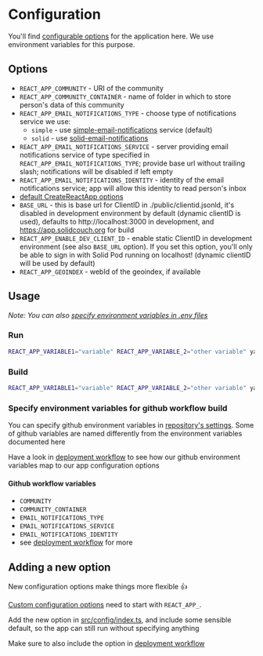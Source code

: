 # Configuration

You'll find [configurable options](#options) for the application here. We use environment variables for this purpose.

## Options

- `REACT_APP_COMMUNITY` - URI of the community
- `REACT_APP_COMMUNITY_CONTAINER` - name of folder in which to store person's data of this community
- `REACT_APP_EMAIL_NOTIFICATIONS_TYPE` - choose type of notifications service we use:
  - `simple` - use [simple-email-notifications](https://github.com/OpenHospitalityNetwork/simple-email-notifications) service (default)
  - `solid` - use [solid-email-notifications](https://github.com/OpenHospitalityNetwork/solid-email-notifications)
- `REACT_APP_EMAIL_NOTIFICATIONS_SERVICE` - server providing email notifications service of type specified in `REACT_APP_EMAIL_NOTIFICATIONS_TYPE`; provide base url without trailing slash; notifications will be disabled if left empty
- `REACT_APP_EMAIL_NOTIFICATIONS_IDENTITY` - identity of the email notifications service; app will allow this identity to read person's inbox
- [default CreateReactApp options](https://create-react-app.dev/docs/advanced-configuration)
- `BASE_URL` - this is base url for ClientID in ./public/clientid.jsonld, it's disabled in development environment by default (dynamic clientID is used), defaults to http://localhost:3000 in development, and https://app.solidcouch.org for build
- `REACT_APP_ENABLE_DEV_CLIENT_ID` - enable static ClientID in development environment (see also `BASE_URL` option). If you set this option, you'll only be able to sign in with Solid Pod running on localhost! (dynamic clientID will be used by default)
- `REACT_APP_GEOINDEX` - webId of the geoindex, if available

## Usage

_Note: You can also [specify environment variables in .env files](https://create-react-app.dev/docs/adding-custom-environment-variables#adding-development-environment-variables-in-env)_

### Run

```bash
REACT_APP_VARIABLE1="variable" REACT_APP_VARIABLE_2="other variable" yarn start
```

### Build

```bash
REACT_APP_VARIABLE1="variable" REACT_APP_VARIABLE_2="other variable" yarn build
```

### Specify environment variables for github workflow build

You can specify github environment variables in [repository's settings](https://github.com/solidcouch/solidcouch/settings/variables/actions). Some of github variables are named differently from the environment variables documented here

Have a look in [deployment workflow](../.github/workflows/deploy.yml) to see how our github environment variables map to our app configuration options

#### Github workflow variables

- `COMMUNITY`
- `COMMUNITY_CONTAINER`
- `EMAIL_NOTIFICATIONS_TYPE`
- `EMAIL_NOTIFICATIONS_SERVICE`
- `EMAIL_NOTIFICATIONS_IDENTITY`
- see [deployment workflow](../.github/workflows/deploy.yml) for more

## Adding a new option

New configuration options make things more flexible :+1:

[Custom configuration options](https://create-react-app.dev/docs/adding-custom-environment-variables) need to start with `REACT_APP_`.

Add the new option in [src/config/index.ts](../src/config/index.ts), and include some sensible default, so the app can still run without specifying anything

Make sure to also include the option in [deployment workflow](../.github/workflows/deploy.yml)
